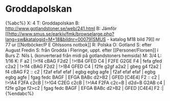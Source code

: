 # Groddapolskan

{%abc%}
X: 4
T: Groddapolskan
B: http://www.gotlandstoner.se/web/241.html
B: Jämför [[http://www.smus.se/earkiv/fmk/browselarge.php?lang=sw&katalogid=M+18&bildnr=00079|SMUS - katalog M18 bild 79]] nr 77 ur [[Notböcker/P E Ohlssons notbok]]
R: Polska
O: Gotland
S: efter August Fredin
S: från Grodda i Fleringe, uppt. efter [[Personer/Florsen]] i Burs
Z: Nils L (konverterad från midi på gotlandstoners hemsida)
M: 3/4
L: 1/16
K: F
a2 | !>!f4 cBAG F2d2 | !>!B4 GFED C4 | F2FE G2GE F4 | fefa gfed c2a2 | 
     !>!f4 cBAG F2d2 | !>!B4 GFED C4 | f2fe g2gf a2a2 | gbeg g4 f2a2 | f4 cBAG F2 :: c2 |
f2af efaf efaf | egbg egbg agfe | f2af efaf efaf | 
egbg egbg agfe | fgag fedc BAGF | EFGA BABc d2>B2 | GFED [C4E4] F2 :: 
c2 | !>!A4 F2FA c2cB | !>!G4 C2EG c2cB | !>!A4 F2FA c2c=B | d2d=B G2AB c4 | 
f2fe g2ge f2>c2 | fgag fedc BAGF | EFGA BABc d2>B2 |
GFED [C4E4] F2 :|
{%endabc%}
